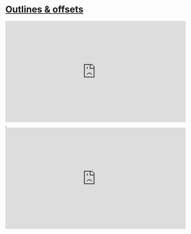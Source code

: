 # [Outlines & offsets](/wilcom-docs/Summary/summary_-_edit/Outlines_offsets)

<iframe src="https://www.youtube.com/embed/tFPqBZ9O9V0" frameborder="0" 
      allow="accelerometer; autoplay; clipboard-write; encrypted-media; gyroscope; picture-in-picture" 
      allowfullscreen="" style="width: 560px; height: 315px;">
</iframe>
  ,
<iframe src="https://www.youtube.com/embed/Nzh2A7dIxaI" frameborder="0" 
      allow="accelerometer; autoplay; clipboard-write; encrypted-media; gyroscope; picture-in-picture" 
      allowfullscreen="" style="width: 560px; height: 315px;">
</iframe>

